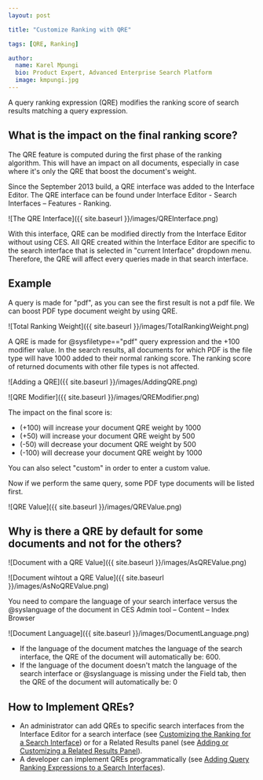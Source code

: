 ```yaml
---
layout: post

title: "Customize Ranking with QRE"

tags: [QRE, Ranking]

author:
  name: Karel Mpungi
  bio: Product Expert, Advanced Enterprise Search Platform
  image: kmpungi.jpg
---
```


A query ranking expression (QRE) modifies the ranking score of search results matching a query expression.

## What is the impact on the final ranking score?

The QRE feature is computed during the first phase of the ranking algorithm. This will have an impact on all documents, especially in case where it's only the QRE that boost the document's weight.

<!-- more -->

Since the September 2013 build, a QRE interface was added to the Interface Editor. The QRE interface can be found under Interface Editor - Search Interfaces – Features - Ranking.

![The QRE Interface]({{ site.baseurl }}/images/QREInterface.png)

With this interface, QRE can be modified directly from the Interface Editor without using CES. All QRE created within the Interface Editor are specific to the search interface that is selected in "current Interface" dropdown menu. Therefore, the QRE will affect every queries made in that search interface. 

## Example

A query is made for "pdf", as you can see the first result is not a pdf file. We can boost PDF type document weight by using QRE.

![Total Ranking Weight]({{ site.baseurl }}/images/TotalRankingWeight.png)

A QRE is made for @sysfiletype=="pdf" query expression and the +100 modifier value. In the search results, all documents for which PDF is the file type will have 1000 added to their normal ranking score. The ranking score of returned documents with other file types is not affected.

![Adding a QRE]({{ site.baseurl }}/images/AddingQRE.png)

![QRE Modifier]({{ site.baseurl }}/images/QREModifier.png)

The impact on the final score is:

- (+100) will increase your document QRE weight by 1000
- (+50)  will increase your document QRE weight by 500
- (-50) will decrease your document QRE weight by 500
- (-100) will decrease your document QRE weight by 1000

You can also select "custom" in order to enter a custom value.

Now if we perform the same query, some PDF type documents will be listed first.

![QRE Value]({{ site.baseurl }}/images/QREValue.png)

## Why is there a QRE by default for some documents and not for the others?

![Document with a QRE Value]({{ site.baseurl }}/images/AsQREValue.png)

![Document wihtout a QRE Value]({{ site.baseurl }}/images/AsNoQREValue.png)

You need to compare the language of your search interface versus the @syslanguage of the document in CES Admin tool – Content – Index Browser

![Document Language]({{ site.baseurl }}/images/DocumentLanguage.png)

- If the language of the document matches the language of the search interface, the QRE of the document will automatically be: 600.
- If the language of the document doesn't match the language of the search interface or @syslanguage is missing under the Field tab, then the QRE of the document will automatically be: 0

## How to Implement QREs?

- An administrator can add QREs to specific search interfaces from the Interface Editor for a search interface (see [Customizing the Ranking for a Search Interface](http://onlinehelp.coveo.com/en/CES/7.0/Administrator/Customizing_the_Ranking_for_a_Search_Interface.htm)) or for a Related Results panel (see [Adding or Customizing a Related Results Panel](http://onlinehelp.coveo.com/en/CES/7.0/Administrator/Adding_or_Customizing_a_Related_Results_Panel.htm#qre)).
- A developer can implement QREs programmatically (see [Adding Query Ranking Expressions to a Search Interfaces](https://developers.coveo.com/x/OIAl)).
